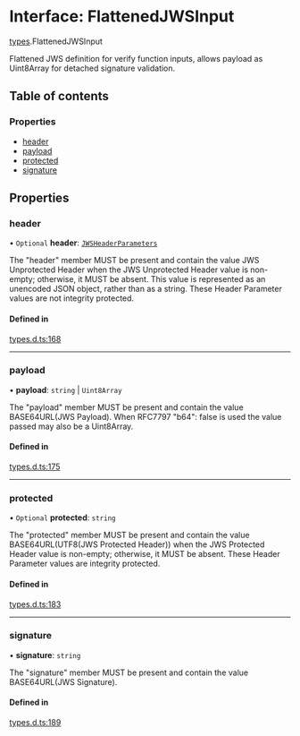 # Interface: FlattenedJWSInput

[types](../modules/types.md).FlattenedJWSInput

Flattened JWS definition for verify function inputs, allows payload as
Uint8Array for detached signature validation.

## Table of contents

### Properties

- [header](types.FlattenedJWSInput.md#header)
- [payload](types.FlattenedJWSInput.md#payload)
- [protected](types.FlattenedJWSInput.md#protected)
- [signature](types.FlattenedJWSInput.md#signature)

## Properties

### header

• `Optional` **header**: [`JWSHeaderParameters`](types.JWSHeaderParameters.md)

The "header" member MUST be present and contain the value JWS
Unprotected Header when the JWS Unprotected Header value is non-
empty; otherwise, it MUST be absent.  This value is represented as
an unencoded JSON object, rather than as a string.  These Header
Parameter values are not integrity protected.

#### Defined in

[types.d.ts:168](https://github.com/panva/jose/blob/v3.14.2/src/types.d.ts#L168)

___

### payload

• **payload**: `string` \| `Uint8Array`

The "payload" member MUST be present and contain the value
BASE64URL(JWS Payload). When RFC7797 "b64": false is used
the value passed may also be a Uint8Array.

#### Defined in

[types.d.ts:175](https://github.com/panva/jose/blob/v3.14.2/src/types.d.ts#L175)

___

### protected

• `Optional` **protected**: `string`

The "protected" member MUST be present and contain the value
BASE64URL(UTF8(JWS Protected Header)) when the JWS Protected
Header value is non-empty; otherwise, it MUST be absent.  These
Header Parameter values are integrity protected.

#### Defined in

[types.d.ts:183](https://github.com/panva/jose/blob/v3.14.2/src/types.d.ts#L183)

___

### signature

• **signature**: `string`

The "signature" member MUST be present and contain the value
BASE64URL(JWS Signature).

#### Defined in

[types.d.ts:189](https://github.com/panva/jose/blob/v3.14.2/src/types.d.ts#L189)
